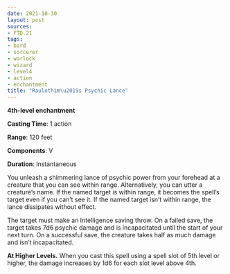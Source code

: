 ```yaml
---
date: 2021-10-30
layout: post
sources:
- FTD.21
tags:
- bard
- sorcerer
- warlock
- wizard
- level4
- action
- enchantment
title: "Raulothim\u2019s Psychic Lance"
---
```


**4th-level enchantment**

**Casting Time**: 1 action

**Range**: 120 feet

**Components**: V

**Duration**: Instantaneous

You unleash a shimmering lance of psychic power from your forehead at a creature that you can see within range. Alternatively, you can utter a creature’s name. If the named target is within range, it becomes the spell’s target even if you can’t see it. If the named target isn’t within range, the lance dissipates without effect.

The target must make an Intelligence saving throw. On a failed save, the target takes 7d6 psychic damage and is incapacitated until the start of your next turn. On a successful save, the creature takes half as much damage and isn’t incapacitated.

**At Higher Levels.** When you cast this spell using a spell slot of 5th level or higher, the damage increases by 1d6 for each slot level above 4th.
